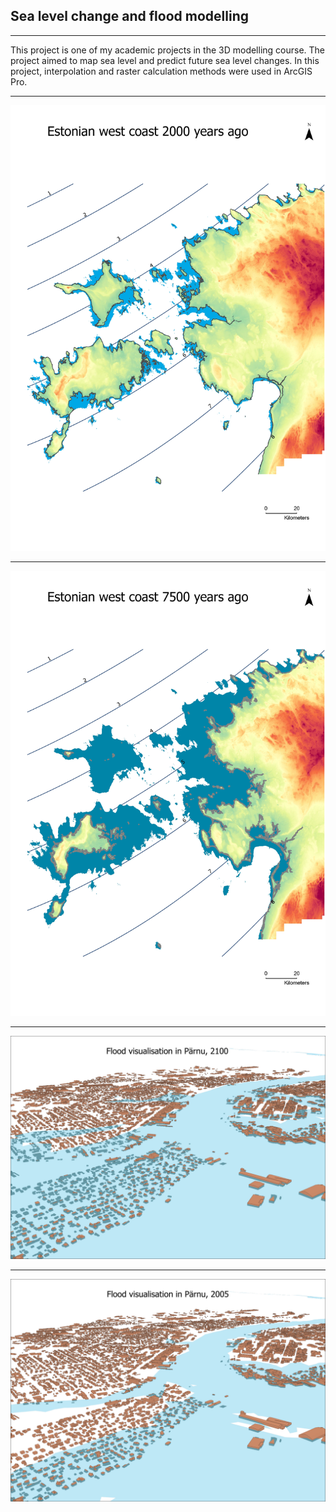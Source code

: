 ## Sea level change and flood modelling 

---
This project is one of my academic projects in the 3D modelling course. The project aimed to map sea level and predict future sea level changes. 
In this project, interpolation and raster calculation methods were used in ArcGIS Pro. 

---
<img src="images/west_coast_2000.jpg"/>

---
<img src="images/west_coast_7500.jpg"/>

---
<img src="images/parnu_2000_flood.jpg"/>

---
<img src="images/parnu_2100_flood.jpg"/>
